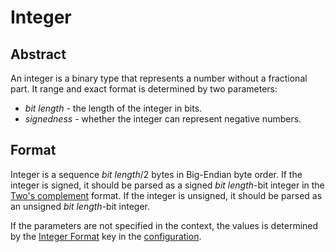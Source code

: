 # Integer

## Abstract

An integer is a binary type that represents a number without a fractional part. It range and exact format is determined by two parameters:
- *bit length* - the length of the integer in bits.
- *signedness* - whether the integer can represent negative numbers.

## Format

Integer is a sequence *bit length*/2 bytes in Big-Endian byte order. If the integer is signed, it should be parsed as a signed *bit length*-bit integer in the [Two's complement](https://en.wikipedia.org/wiki/Two%27s_complement) format. If the integer is unsigned, it should be parsed as an unsigned *bit length*-bit integer.

If the parameters are not specified in the context, the values is determined by the [Integer Format](/configuration/Integer%20Format.md) key in the [configuration](/configuration/Configuration.md#configuration-table).

